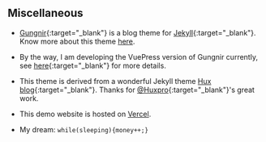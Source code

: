## Miscellaneous

- [Gungnir](https://github.com/Ciel/jekyll-theme-gungnir){:target="_blank"} is a blog theme for [Jekyll](https://jekyllrb.com/){:target="_blank"}. Know more about this theme [here](/theme).

- By the way, I am developing the VuePress version of Gungnir currently, see [here](https://github.com/Ciel/jekyll-theme-gungnir){:target="_blank"} for more details.

- This theme is derived from a wonderful Jekyll theme [Hux blog](https://github.com/Huxpro/huxpro.github.io){:target="_blank"}. Thanks for [@Huxpro](https://github.com/Huxpro){:target="_blank"}'s great work.

- This demo website is hosted on [Vercel](https://vercel.com/).

- My dream: `while(sleeping){money++;}`

&nbsp; &nbsp;
